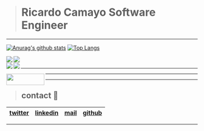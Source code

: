 > # Ricardo Camayo Software Engineer
---

[![Anurag's github stats](https://github-readme-stats.vercel.app/api?username=ricardo1470&theme=tokyonight&show_icons=true)](https://github.com/anuraghazra/github-readme-stats)
[![Top Langs](https://github-readme-stats.vercel.app/api/top-langs/?username=ricardo1470&theme=tokyonight&show_icons=true)](https://github.com/anuraghazra/github-readme-stats)

<a href="https://github.com/anuraghazra/github-readme-stats">
  <img align="left" src="https://github-readme-stats.vercel.app/api/pin/?username=ricardo1470&theme=tokyonight&repo=README" />
</a>

<a href="https://github.com/anuraghazra/convoychat">
  <img align="left" src="https://github-readme-stats.vercel.app/api/pin/?username=ricardo1470&theme=tokyonight&repo=holberton-system_engineering-devops" />
</a>

<br>

<a href="https://github.com/anuraghazra/convoychat">
  <img align="left" src="https://github-readme-stats.vercel.app/api/pin/?username=ricardo1470&theme=tokyonight&repo=holbertonschool-low_level_programming" />
</a>

<a href="https://github.com/anuraghazra/convoychat">
  <img align="left" src="https://github-readme-stats.vercel.app/api/pin/?username=ricardo1470&theme=tokyonight&repo=holbertonschool-higher_level_programming" />
</a>

---

<a href="url"><img src="https://www.holbertonschool.com/holberton-logo.png" align="left" width="100" height="30"></a>

---

---

> ## contact 💬

| [twitter](https://twitter.com/RICARDO1470) | [linkedin](https://www.linkedin.com/in/ricardo-alfonso-camayo/) | [mail](1466@holbertonschool.com) | [github](https://github.com/ricardo1470/README/blob/master/README.md) |
|---|---|---|---|

---

